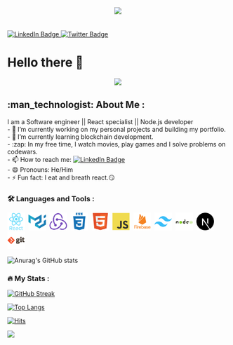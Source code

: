 <div id="header" align="center">
   <img src="https://media.giphy.com/media/i4MAH84pqe2m2aVojc/giphy.gif" width="100"/>
</div>
<br/>
<br/>

<div id="badges">
  <a href="https://www.linkedin.com/in/oluwayanfunmi-jeje-a023b2210">
    <img src="https://img.shields.io/badge/LinkedIn-blue?style=for-the-badge&logo=linkedin&logoColor=white" alt="LinkedIn Badge"/>
  </a>
  <a href="https://twitter.com/YanfunmiJ?t=NLCI9ZvdUXUs7ZGCDk35_g&s=09">
    <img src="https://img.shields.io/badge/Twitter-blue?style=for-the-badge&logo=twitter&logoColor=white" alt="Twitter Badge"/>
  </a>
</div>
<h1>
 Hello there 👋
</h1>
<div align="center">
  <img src="https://media.giphy.com/media/f3CtEsJ72j86DIumaJ/giphy.gif" height="300"/>
</div>
<h2>
 :man_technologist: About Me :
</h2>
I am a Software engineer || React specialist || Node.js developer <br/>
- 🔭 I’m currently working on my personal projects and building my portfolio. <br/>
- 🌱 I’m currently learning blockchain development. <br/>
- :zap: In my free time, I watch movies, play games and I solve problems on codewars.<br/>
- 📫 How to reach me: <a href="https://www.linkedin.com/in/oluwayanfunmi-jeje-a023b2210">
    <img src="https://img.shields.io/badge/-Yanfunmi-blue?style=flat&logo=linkedin&logoColor=white" alt="LinkedIn Badge"/>
  </a><br/>
- 😄 Pronouns: He/Him<br/>
- ⚡ Fun fact: I eat and breath react.😏<br/>

### :hammer_and_wrench: Languages and Tools :
<div>
  <img src="https://github.com/devicons/devicon/blob/master/icons/react/react-original-wordmark.svg" title="React" alt="React" width="40" height="40"/>&nbsp;
  <img src="https://github.com/devicons/devicon/blob/master/icons/materialui/materialui-original.svg" title="Material UI" alt="Material UI" width="40" height="40"/>&nbsp;
  <img src="https://github.com/devicons/devicon/blob/master/icons/redux/redux-original.svg" title="Redux" alt="Redux " width="40" height="40"/>&nbsp;
  <img src="https://github.com/devicons/devicon/blob/master/icons/css3/css3-plain-wordmark.svg"  title="CSS3" alt="CSS" width="40" height="40"/>&nbsp;
  <img src="https://github.com/devicons/devicon/blob/master/icons/html5/html5-original.svg" title="HTML5" alt="HTML" width="40" height="40"/>&nbsp;
  <img src="https://github.com/devicons/devicon/blob/master/icons/javascript/javascript-original.svg" title="JavaScript" alt="JavaScript" width="40" height="40"/>&nbsp;
  <img src="https://github.com/devicons/devicon/blob/master/icons/firebase/firebase-plain-wordmark.svg" title="Firebase" alt="Firebase" width="40" height="40"/>&nbsp;
  <img src="https://github.com/devicons/devicon/blob/master/icons/tailwindcss/tailwindcss-plain.svg" title="TailwindCss"  alt="TailwindCss" width="40" height="40"/>&nbsp;
  <img src="https://github.com/devicons/devicon/blob/master/icons/nodejs/nodejs-original-wordmark.svg" title="NodeJS" alt="NodeJS" width="40" height="40"/>&nbsp;
  <img src="https://raw.githubusercontent.com/devicons/devicon/1119b9f84c0290e0f0b38982099a2bd027a48bf1/icons/nextjs/nextjs-original.svg" title="NEXT.js" alt="next" width="40" height="40"/>&nbsp;
  <img src="https://github.com/devicons/devicon/blob/master/icons/git/git-original-wordmark.svg" title="Git" **alt="Git" width="40" height="40"/>
</div>

![Anurag's GitHub stats](https://github-readme-stats.vercel.app/api?username=Dubjay18&show_icons=true&theme=merko)
### :fire: My Stats :
[![GitHub Streak](http://github-readme-streak-stats.herokuapp.com?user=Dubjay18&theme=dark&background=000000)](https://git.io/streak-stats)

[![Top Langs](https://github-readme-stats.vercel.app/api/top-langs/?username=Dubjay18&layout=compact&theme=vision-friendly-dark)](https://github.com/anuraghazra/github-readme-stats)

[![Hits](https://hits.seeyoufarm.com/api/count/incr/badge.svg?url=https%3A%2F%2Fgithub.com%2FDubjay18%2Fhit-counter&count_bg=%230894CA&title_bg=%23555555&icon=&icon_color=%23E7E7E7&title=hits&edge_flat=false)](https://hits.seeyoufarm.com)



![](https://komarev.com/ghpvc/?username=Dubjay18&color=blue)
